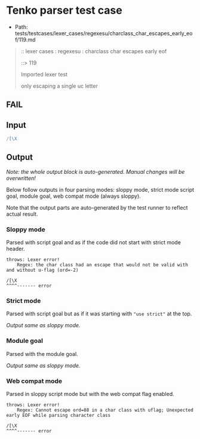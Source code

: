 # Tenko parser test case

- Path: tests/testcases/lexer_cases/regexesu/charclass_char_escapes_early_eof/119.md

> :: lexer cases : regexesu : charclass char escapes early eof
>
> ::> 119
>
> Imported lexer test
>
> only escaping a single uc letter

## FAIL

## Input

`````js
/[\X
`````

## Output

_Note: the whole output block is auto-generated. Manual changes will be overwritten!_

Below follow outputs in four parsing modes: sloppy mode, strict mode script goal, module goal, web compat mode (always sloppy).

Note that the output parts are auto-generated by the test runner to reflect actual result.

### Sloppy mode

Parsed with script goal and as if the code did not start with strict mode header.

`````
throws: Lexer error!
    Regex: the char class had an escape that would not be valid with and without u-flag (ord=-2)

/[\X
^^^^------- error
`````

### Strict mode

Parsed with script goal but as if it was starting with `"use strict"` at the top.

_Output same as sloppy mode._

### Module goal

Parsed with the module goal.

_Output same as sloppy mode._

### Web compat mode

Parsed in sloppy script mode but with the web compat flag enabled.

`````
throws: Lexer error!
    Regex: Cannot escape ord=88 in a char class with uflag; Unexpected early EOF while parsing character class

/[\X
^^^^------- error
`````


